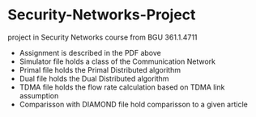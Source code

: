 # Security-Networks-Project
project in Security Networks course from BGU 361.1.4711

- Assignment is described in the PDF above
- Simulator file holds a class of the Communication Network
- Primal file holds the Primal Distributed algorithm
- Dual file holds the Dual Distributed algorithm
- TDMA file holds the flow rate calculation based on TDMA link assumption
- Comparisson with DIAMOND file hold comparisson to a given article

